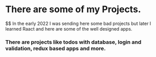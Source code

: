 # There are some of my Projects. 

$$ In the early 2022 I was sending here some bad projects but later I learned Raact and here are some of the well designed apps. 

### There are projects like todos with database, login and validation, redux based apps and more.
